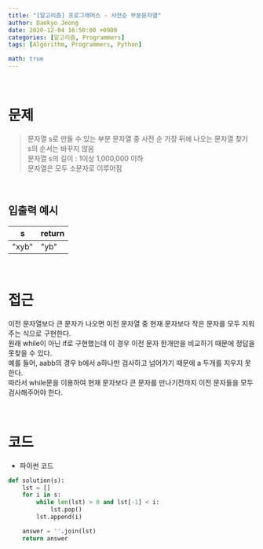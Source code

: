 ```yaml
---
title: "[알고리즘] 프로그래머스 - 사전순 부분문자열"
author: Daekyo Jeong
date: 2020-12-04 16:50:00 +0900
categories: [알고리즘, Programmers]
tags: [Algorithm, Programmers, Python]

math: true
---
```



<br/>

# **문제**


> 문자열 s로 만들 수 있는 부분 문자열 중 사전 순 가장 뒤에 나오는 문자열 찾기      
> s의 순서는 바꾸지 않음          
> 문자열 s의 길이 : 1이상 1,000,000 이하    
> 문자열은 모두 소문자로 이루어짐     

<br/>

## **입출력 예시**

| s | return |
|---------|--------|
| "xyb"	| "yb" |

<br/>

# **접근**

이전 문자열보다 큰 문자가 나오면 이전 문자열 중 현재 문자보다 작은 문자를 모두 지워주는 식으로 구현한다.      
원래 while이 아닌 if로 구현했는데 이 경우 이전 문자 한개만을 비교하기 때문에 정답을 못찾을 수 있다.   
예를 들어, aabb의 경우 b에서 a하나만 검사하고 넘어가기 때문에 a 두개를 지우지 못한다.   
따라서 while문을 이용하여 현재 문자보다 큰 문자를 만나기전까지 이전 문자들을 모두 검사해주어야 한다.    

<br/>

# **코드**

- 파이썬 코드   

```py
def solution(s):
    lst = []
    for i in s:
        while len(lst) > 0 and lst[-1] < i:
            lst.pop()
        lst.append(i)

    answer = ''.join(lst)
    return answer
```

<br/>
